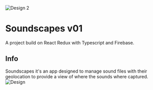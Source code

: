 ![Design 2](https://user-images.githubusercontent.com/101208273/191495338-0b10f103-1c72-4e47-9b73-d17d0e1587b8.png)


# Soundscapes v01

A project build on React Redux with Typescript and Firebase.

## Info

Soundscapes it's an app designed to manage sound files with their geolocation to provide a view of where the sounds where captured.
![Design](https://user-images.githubusercontent.com/101208273/191495380-dc60648c-3699-4d4c-8588-72d9a9b6dbbd.png)



